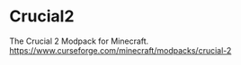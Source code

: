 # Crucial2

The Crucial 2 Modpack for Minecraft.  
https://www.curseforge.com/minecraft/modpacks/crucial-2

